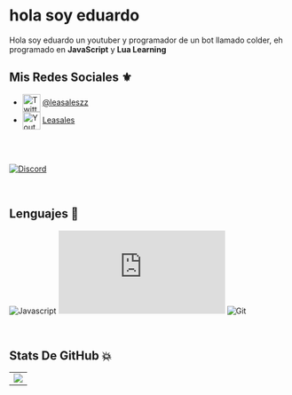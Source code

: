 # hola soy eduardo

Hola soy eduardo un youtuber y programador de un bot llamado colder, eh programado en **JavaScript** y **Lua Learning**
<br />

   ## Mis Redes Sociales ⚜
   - <img src="https://simpleicons.org/icons/twitter.svg" alt="Twitter" width="32" align="center">  [@leasaleszz](https://www.youtube.com/leasaless)
   - <img src="https://simpleicons.org/icons/youtube.svg" alt="Youtube" width="32" align="center">  [Leasales](https://www.twitter.com/itseduardoxin)
   
   <br />
   
   <div>
  <br />
  <p>
    <a href="https://discord.gg/B86crmhJ"><img src="https://discord.com/api/guilds/832011066191773702/embed.png?style=banner3" alt="Discord" /></a>
  </p>
  </div>
  
   <br />
   
   ## Lenguajes 🤍

![Javascript](https://img.shields.io/static/v1?label=JavaScript&message=Have%20a%20coffee%20👜&style=for-the-badge&color=F7DF1E&logo=JavaScript)
![Nodejs](https://img.shields.io/static/v1?label=Nodejs&message=node%20src%2Fmiabuela.js%20🎟&color=68a063&style=for-the-badge&logo=Node.js)
![Git](https://img.shields.io/static/v1?label=Git&message=Fork%20this%20repo%20☮&style=for-the-badge&color=f34f29&logo=git)


<br />

## Stats De GitHub 💥

<table>
  <tr>
    <td align="center" style="padding=0;width=50%;">
      <img align="center" style="padding=0;" src="https://github-readme-stats.vercel.app/api/?username=gatomo-oficial&show_icons=true&title_color=4F8CC9&text_color=9f9f9f&theme=react&hide_border=true&hide_title=true&count_private=true" />
    </td>
  </tr>
</table>

<br />
